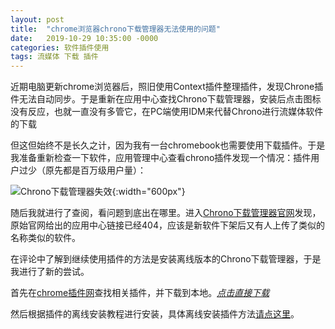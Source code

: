 ```yaml
---
layout: post
title:  "chrome浏览器chrono下载管理器无法使用的问题"
date:   2019-10-29 10:35:00 -0000
categories: 软件插件使用
tags: 流媒体 下载 插件
---
```


近期电脑更新chrome浏览器后，照旧使用Context插件整理插件，发现Chrone插件无法自动同步。于是重新在应用中心查找Chrono下载管理器，安装后点击图标没有反应，也就一直没有多管它，在PC端使用IDM来代替Chrono进行流媒体软件的下载

但这但始终不是长久之计，因为我有一台chromebook也需要使用下载插件。于是我准备重新检查一下软件，应用管理中心查看chrono插件发现一个情况：插件用户过少（原先都是百万级用户量）：

![Chrono下载管理器失效](https://raw.githubusercontent.com/gitca233/gitca233.github.io/master/assets/imgs/article/Chrono下载管理器失效1.png){:width="600px"}

随后我就进行了查阅，看问题到底出在哪里。进入[Chrono下载管理器官网]( https://www.chronodownloader.net/ )发现，原始官网给出的应用中心链接已经404，应该是新软件下架后又有人上传了类似的名称类似的软件。

在评论中了解到继续使用插件的方法是安装离线版本的Chrono下载管理器，于是我进行了新的尝试。

首先在[chrome插件网]( [http://www.cnplugins.com](http://www.cnplugins.com/) )查找相关插件，并下载到本地。*[点击直接下载](http://down.cnplugins.com/down/down.aspx?fn=1502/www.cnplugins.com_mciiogijehkdemklbdcbfkefimifhecn_0_5_3_.crx)*

然后根据插件的离线安装教程进行安装，具体离线安装插件方法[请点这里](http://chromecj.com/utilities/2019-01/1791.html)。